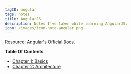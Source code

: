 ```yaml
---
tagID: angular
tags: notes
title: AngularJS
description: Notes I've taken while learning AngularJS.
icon: /images/icon-note-angular.png
---
```


Resource: [Angular's Official Docs](https://angular.io).

**Table Of Contents**

* [Chapter 1: Basics](1-Basics)
* [Chapter 2: Architecture](2-Architecture)
